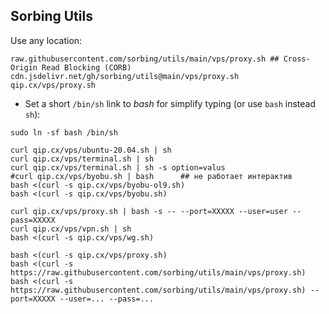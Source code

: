 ## Sorbing Utils

Use any location:
```text
raw.githubusercontent.com/sorbing/utils/main/vps/proxy.sh ## Cross-Origin Read Blocking (CORB)
cdn.jsdelivr.net/gh/sorbing/utils@main/vps/proxy.sh
qip.cx/vps/proxy.sh
```

* Set a short `/bin/sh` link to *bash* for simplify typing (or use `bash` instead `sh`): 
```shell
sudo ln -sf bash /bin/sh
```

```shell
curl qip.cx/vps/ubuntu-20.04.sh | sh
curl qip.cx/vps/terminal.sh | sh
curl qip.cx/vps/terminal.sh | sh -s option=valus
#curl qip.cx/vps/byobu.sh | bash      ## не работает интерактив
bash <(curl -s qip.cx/vps/byobu-ol9.sh)
bash <(curl -s qip.cx/vps/byobu.sh)

curl qip.cx/vps/proxy.sh | bash -s -- --port=XXXXX --user=user --pass=XXXXX
curl qip.cx/vps/vpn.sh | sh
bash <(curl -s qip.cx/vps/wg.sh)

bash <(curl -s qip.cx/vps/proxy.sh)
bash <(curl -s https://raw.githubusercontent.com/sorbing/utils/main/vps/proxy.sh)
bash <(curl -s https://raw.githubusercontent.com/sorbing/utils/main/vps/proxy.sh) --port=XXXXX --user=... --pass=...
```
